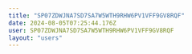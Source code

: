 ```yaml
---
title: "SP07ZDWJNA7SD7SA7W5WTH9RHW6PV1VFF9GV8RQF"
date: 2024-08-05T07:25:44.176Z
user: SP07ZDWJNA7SD7SA7W5WTH9RHW6PV1VFF9GV8RQF
layout: "users"
---
```

    